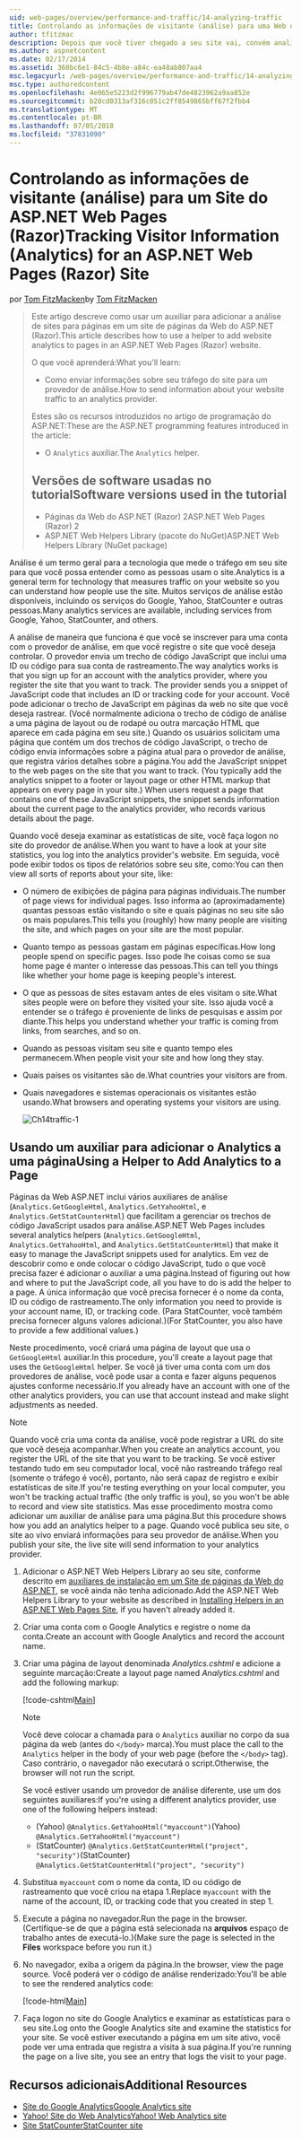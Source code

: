```yaml
---
uid: web-pages/overview/performance-and-traffic/14-analyzing-traffic
title: Controlando as informações de visitante (análise) para uma Web do ASP.NET (Razor) sites de páginas para | Microsoft Docs
author: tfitzmac
description: Depois que você tiver chegado a seu site vai, convém analisar o tráfego do site.
ms.author: aspnetcontent
ms.date: 02/17/2014
ms.assetid: 360bc6e1-84c5-4b8e-a84c-ea48ab807aa4
msc.legacyurl: /web-pages/overview/performance-and-traffic/14-analyzing-traffic
msc.type: authoredcontent
ms.openlocfilehash: 4e065e5223d2f996779ab47de4823962a9aa852e
ms.sourcegitcommit: b28cd0313af316c051c2ff8549865bff67f2fbb4
ms.translationtype: MT
ms.contentlocale: pt-BR
ms.lasthandoff: 07/05/2018
ms.locfileid: "37831090"
---
```

<a name="tracking-visitor-information-analytics-for-an-aspnet-web-pages-razor-site"></a><span data-ttu-id="8e89d-103">Controlando as informações de visitante (análise) para um Site do ASP.NET Web Pages (Razor)</span><span class="sxs-lookup"><span data-stu-id="8e89d-103">Tracking Visitor Information (Analytics) for an ASP.NET Web Pages (Razor) Site</span></span>
====================
<span data-ttu-id="8e89d-104">por [Tom FitzMacken](https://github.com/tfitzmac)</span><span class="sxs-lookup"><span data-stu-id="8e89d-104">by [Tom FitzMacken](https://github.com/tfitzmac)</span></span>

> <span data-ttu-id="8e89d-105">Este artigo descreve como usar um auxiliar para adicionar a análise de sites para páginas em um site de páginas da Web do ASP.NET (Razor).</span><span class="sxs-lookup"><span data-stu-id="8e89d-105">This article describes how to use a helper to add website analytics to pages in an ASP.NET Web Pages (Razor) website.</span></span>
> 
> <span data-ttu-id="8e89d-106">O que você aprenderá:</span><span class="sxs-lookup"><span data-stu-id="8e89d-106">What you'll learn:</span></span>
> 
> - <span data-ttu-id="8e89d-107">Como enviar informações sobre seu tráfego do site para um provedor de análise.</span><span class="sxs-lookup"><span data-stu-id="8e89d-107">How to send information about your website traffic to an analytics provider.</span></span>
> 
> <span data-ttu-id="8e89d-108">Estes são os recursos introduzidos no artigo de programação do ASP.NET:</span><span class="sxs-lookup"><span data-stu-id="8e89d-108">These are the ASP.NET programming features introduced in the article:</span></span>
> 
> - <span data-ttu-id="8e89d-109">O `Analytics` auxiliar.</span><span class="sxs-lookup"><span data-stu-id="8e89d-109">The `Analytics` helper.</span></span>
>   
> 
> ## <a name="software-versions-used-in-the-tutorial"></a><span data-ttu-id="8e89d-110">Versões de software usadas no tutorial</span><span class="sxs-lookup"><span data-stu-id="8e89d-110">Software versions used in the tutorial</span></span>
> 
> 
> - <span data-ttu-id="8e89d-111">Páginas da Web do ASP.NET (Razor) 2</span><span class="sxs-lookup"><span data-stu-id="8e89d-111">ASP.NET Web Pages (Razor) 2</span></span>
> - <span data-ttu-id="8e89d-112">ASP.NET Web Helpers Library (pacote do NuGet)</span><span class="sxs-lookup"><span data-stu-id="8e89d-112">ASP.NET Web Helpers Library (NuGet package)</span></span>


<span data-ttu-id="8e89d-113">Análise é um termo geral para a tecnologia que mede o tráfego em seu site para que você possa entender como as pessoas usam o site.</span><span class="sxs-lookup"><span data-stu-id="8e89d-113">Analytics is a general term for technology that measures traffic on your website so you can understand how people use the site.</span></span> <span data-ttu-id="8e89d-114">Muitos serviços de análise estão disponíveis, incluindo os serviços do Google, Yahoo, StatCounter e outras pessoas.</span><span class="sxs-lookup"><span data-stu-id="8e89d-114">Many analytics services are available, including services from Google, Yahoo, StatCounter, and others.</span></span>

<span data-ttu-id="8e89d-115">A análise de maneira que funciona é que você se inscrever para uma conta com o provedor de análise, em que você registre o site que você deseja controlar. O provedor envia um trecho de código JavaScript que inclui uma ID ou código para sua conta de rastreamento.</span><span class="sxs-lookup"><span data-stu-id="8e89d-115">The way analytics works is that you sign up for an account with the analytics provider, where you register the site that you want to track. The provider sends you a snippet of JavaScript code that includes an ID or tracking code for your account.</span></span> <span data-ttu-id="8e89d-116">Você pode adicionar o trecho de JavaScript em páginas da web no site que você deseja rastrear. (Você normalmente adiciona o trecho de código de análise a uma página de layout ou de rodapé ou outra marcação HTML que aparece em cada página em seu site.) Quando os usuários solicitam uma página que contém um dos trechos de código JavaScript, o trecho de código envia informações sobre a página atual para o provedor de análise, que registra vários detalhes sobre a página.</span><span class="sxs-lookup"><span data-stu-id="8e89d-116">You add the JavaScript snippet to the web pages on the site that you want to track. (You typically add the analytics snippet to a footer or layout page or other HTML markup that appears on every page in your site.) When users request a page that contains one of these JavaScript snippets, the snippet sends information about the current page to the analytics provider, who records various details about the page.</span></span>

<span data-ttu-id="8e89d-117">Quando você deseja examinar as estatísticas de site, você faça logon no site do provedor de análise.</span><span class="sxs-lookup"><span data-stu-id="8e89d-117">When you want to have a look at your site statistics, you log into the analytics provider's website.</span></span> <span data-ttu-id="8e89d-118">Em seguida, você pode exibir todos os tipos de relatórios sobre seu site, como:</span><span class="sxs-lookup"><span data-stu-id="8e89d-118">You can then view all sorts of reports about your site, like:</span></span>

- <span data-ttu-id="8e89d-119">O número de exibições de página para páginas individuais.</span><span class="sxs-lookup"><span data-stu-id="8e89d-119">The number of page views for individual pages.</span></span> <span data-ttu-id="8e89d-120">Isso informa ao (aproximadamente) quantas pessoas estão visitando o site e quais páginas no seu site são os mais populares.</span><span class="sxs-lookup"><span data-stu-id="8e89d-120">This tells you (roughly) how many people are visiting the site, and which pages on your site are the most popular.</span></span>
- <span data-ttu-id="8e89d-121">Quanto tempo as pessoas gastam em páginas específicas.</span><span class="sxs-lookup"><span data-stu-id="8e89d-121">How long people spend on specific pages.</span></span> <span data-ttu-id="8e89d-122">Isso pode lhe coisas como se sua home page é manter o interesse das pessoas.</span><span class="sxs-lookup"><span data-stu-id="8e89d-122">This can tell you things like whether your home page is keeping people's interest.</span></span>
- <span data-ttu-id="8e89d-123">O que as pessoas de sites estavam antes de eles visitam o site.</span><span class="sxs-lookup"><span data-stu-id="8e89d-123">What sites people were on before they visited your site.</span></span> <span data-ttu-id="8e89d-124">Isso ajuda você a entender se o tráfego é proveniente de links de pesquisas e assim por diante.</span><span class="sxs-lookup"><span data-stu-id="8e89d-124">This helps you understand whether your traffic is coming from links, from searches, and so on.</span></span>
- <span data-ttu-id="8e89d-125">Quando as pessoas visitam seu site e quanto tempo eles permanecem.</span><span class="sxs-lookup"><span data-stu-id="8e89d-125">When people visit your site and how long they stay.</span></span>
- <span data-ttu-id="8e89d-126">Quais países os visitantes são de.</span><span class="sxs-lookup"><span data-stu-id="8e89d-126">What countries your visitors are from.</span></span>
- <span data-ttu-id="8e89d-127">Quais navegadores e sistemas operacionais os visitantes estão usando.</span><span class="sxs-lookup"><span data-stu-id="8e89d-127">What browsers and operating systems your visitors are using.</span></span>

    ![Ch14traffic-1](14-analyzing-traffic/_static/image1.jpg)

## <a name="using-a-helper-to-add-analytics-to-a-page"></a><span data-ttu-id="8e89d-129">Usando um auxiliar para adicionar o Analytics a uma página</span><span class="sxs-lookup"><span data-stu-id="8e89d-129">Using a Helper to Add Analytics to a Page</span></span>

<span data-ttu-id="8e89d-130">Páginas da Web ASP.NET inclui vários auxiliares de análise (`Analytics.GetGoogleHtml`, `Analytics.GetYahooHtml`, e `Analytics.GetStatCounterHtml`) que facilitam a gerenciar os trechos de código JavaScript usados para análise.</span><span class="sxs-lookup"><span data-stu-id="8e89d-130">ASP.NET Web Pages includes several analytics helpers (`Analytics.GetGoogleHtml`, `Analytics.GetYahooHtml`, and `Analytics.GetStatCounterHtml`) that make it easy to manage the JavaScript snippets used for analytics.</span></span> <span data-ttu-id="8e89d-131">Em vez de descobrir como e onde colocar o código JavaScript, tudo o que você precisa fazer é adicionar o auxiliar a uma página.</span><span class="sxs-lookup"><span data-stu-id="8e89d-131">Instead of figuring out how and where to put the JavaScript code, all you have to do is add the helper to a page.</span></span> <span data-ttu-id="8e89d-132">A única informação que você precisa fornecer é o nome da conta, ID ou código de rastreamento.</span><span class="sxs-lookup"><span data-stu-id="8e89d-132">The only information you need to provide is your account name, ID, or tracking code.</span></span> <span data-ttu-id="8e89d-133">(Para StatCounter, você também precisa fornecer alguns valores adicional.)</span><span class="sxs-lookup"><span data-stu-id="8e89d-133">(For StatCounter, you also have to provide a few additional values.)</span></span>

<span data-ttu-id="8e89d-134">Neste procedimento, você criará uma página de layout que usa o `GetGoogleHtml` auxiliar.</span><span class="sxs-lookup"><span data-stu-id="8e89d-134">In this procedure, you'll create a layout page that uses the `GetGoogleHtml` helper.</span></span> <span data-ttu-id="8e89d-135">Se você já tiver uma conta com um dos provedores de análise, você pode usar a conta e fazer alguns pequenos ajustes conforme necessário.</span><span class="sxs-lookup"><span data-stu-id="8e89d-135">If you already have an account with one of the other analytics providers, you can use that account instead and make slight adjustments as needed.</span></span>

> [!NOTE]
> <span data-ttu-id="8e89d-136">Quando você cria uma conta da análise, você pode registrar a URL do site que você deseja acompanhar.</span><span class="sxs-lookup"><span data-stu-id="8e89d-136">When you create an analytics account, you register the URL of the site that you want to be tracking.</span></span> <span data-ttu-id="8e89d-137">Se você estiver testando tudo em seu computador local, você não rastreando tráfego real (somente o tráfego é você), portanto, não será capaz de registro e exibir estatísticas de site.</span><span class="sxs-lookup"><span data-stu-id="8e89d-137">If you're testing everything on your local computer, you won't be tracking actual traffic (the only traffic is you), so you won't be able to record and view site statistics.</span></span> <span data-ttu-id="8e89d-138">Mas esse procedimento mostra como adicionar um auxiliar de análise para uma página.</span><span class="sxs-lookup"><span data-stu-id="8e89d-138">But this procedure shows how you add an analytics helper to a page.</span></span> <span data-ttu-id="8e89d-139">Quando você publica seu site, o site ao vivo enviará informações para seu provedor de análise.</span><span class="sxs-lookup"><span data-stu-id="8e89d-139">When you publish your site, the live site will send information to your analytics provider.</span></span>


1. <span data-ttu-id="8e89d-140">Adicionar o ASP.NET Web Helpers Library ao seu site, conforme descrito em [auxiliares de instalação em um Site de páginas da Web do ASP.NET](https://go.microsoft.com/fwlink/?LinkId=252372), se você ainda não tenha adicionado.</span><span class="sxs-lookup"><span data-stu-id="8e89d-140">Add the ASP.NET Web Helpers Library to your website as described in [Installing Helpers in an ASP.NET Web Pages Site](https://go.microsoft.com/fwlink/?LinkId=252372), if you haven't already added it.</span></span>
2. <span data-ttu-id="8e89d-141">Criar uma conta com o Google Analytics e registre o nome da conta.</span><span class="sxs-lookup"><span data-stu-id="8e89d-141">Create an account with Google Analytics and record the account name.</span></span>
3. <span data-ttu-id="8e89d-142">Criar uma página de layout denominada *Analytics.cshtml* e adicione a seguinte marcação:</span><span class="sxs-lookup"><span data-stu-id="8e89d-142">Create a layout page named *Analytics.cshtml* and add the following markup:</span></span>

    [!code-cshtml[Main](14-analyzing-traffic/samples/sample1.cshtml)]

    > [!NOTE]
    > <span data-ttu-id="8e89d-143">Você deve colocar a chamada para o `Analytics` auxiliar no corpo da sua página da web (antes do `</body>` marca).</span><span class="sxs-lookup"><span data-stu-id="8e89d-143">You must place the call to the `Analytics` helper in the body of your web page (before the `</body>` tag).</span></span> <span data-ttu-id="8e89d-144">Caso contrário, o navegador não executará o script.</span><span class="sxs-lookup"><span data-stu-id="8e89d-144">Otherwise, the browser will not run the script.</span></span>

    <span data-ttu-id="8e89d-145">Se você estiver usando um provedor de análise diferente, use um dos seguintes auxiliares:</span><span class="sxs-lookup"><span data-stu-id="8e89d-145">If you're using a different analytics provider, use one of the following helpers instead:</span></span>

    - <span data-ttu-id="8e89d-146">(Yahoo) `@Analytics.GetYahooHtml("myaccount")`</span><span class="sxs-lookup"><span data-stu-id="8e89d-146">(Yahoo) `@Analytics.GetYahooHtml("myaccount")`</span></span>
    - <span data-ttu-id="8e89d-147">(StatCounter) `@Analytics.GetStatCounterHtml("project", "security")`</span><span class="sxs-lookup"><span data-stu-id="8e89d-147">(StatCounter) `@Analytics.GetStatCounterHtml("project", "security")`</span></span>
4. <span data-ttu-id="8e89d-148">Substitua `myaccount` com o nome da conta, ID ou código de rastreamento que você criou na etapa 1.</span><span class="sxs-lookup"><span data-stu-id="8e89d-148">Replace `myaccount` with the name of the account, ID, or tracking code that you created in step 1.</span></span>
5. <span data-ttu-id="8e89d-149">Execute a página no navegador.</span><span class="sxs-lookup"><span data-stu-id="8e89d-149">Run the page in the browser.</span></span> <span data-ttu-id="8e89d-150">(Certifique-se de que a página está selecionada na **arquivos** espaço de trabalho antes de executá-lo.)</span><span class="sxs-lookup"><span data-stu-id="8e89d-150">(Make sure the page is selected in the **Files** workspace before you run it.)</span></span>
6. <span data-ttu-id="8e89d-151">No navegador, exiba a origem da página.</span><span class="sxs-lookup"><span data-stu-id="8e89d-151">In the browser, view the page source.</span></span> <span data-ttu-id="8e89d-152">Você poderá ver o código de análise renderizado:</span><span class="sxs-lookup"><span data-stu-id="8e89d-152">You'll be able to see the rendered analytics code:</span></span>

    [!code-html[Main](14-analyzing-traffic/samples/sample2.html)]
7. <span data-ttu-id="8e89d-153">Faça logon no site do Google Analytics e examinar as estatísticas para o seu site.</span><span class="sxs-lookup"><span data-stu-id="8e89d-153">Log onto the Google Analytics site and examine the statistics for your site.</span></span> <span data-ttu-id="8e89d-154">Se você estiver executando a página em um site ativo, você pode ver uma entrada que registra a visita à sua página.</span><span class="sxs-lookup"><span data-stu-id="8e89d-154">If you're running the page on a live site, you see an entry that logs the visit to your page.</span></span>

<a id="Additional_Resources"></a>
## <a name="additional-resources"></a><span data-ttu-id="8e89d-155">Recursos adicionais</span><span class="sxs-lookup"><span data-stu-id="8e89d-155">Additional Resources</span></span>

- [<span data-ttu-id="8e89d-156">Site do Google Analytics</span><span class="sxs-lookup"><span data-stu-id="8e89d-156">Google Analytics site</span></span>](https://www.google.com/analytics/)
- [<span data-ttu-id="8e89d-157">Yahoo! Site do Web Analytics</span><span class="sxs-lookup"><span data-stu-id="8e89d-157">Yahoo! Web Analytics site</span></span>](http://help.yahoo.com/l/us/yahoo/ywa/)
- [<span data-ttu-id="8e89d-158">Site StatCounter</span><span class="sxs-lookup"><span data-stu-id="8e89d-158">StatCounter site</span></span>](http://statcounter.com/)
